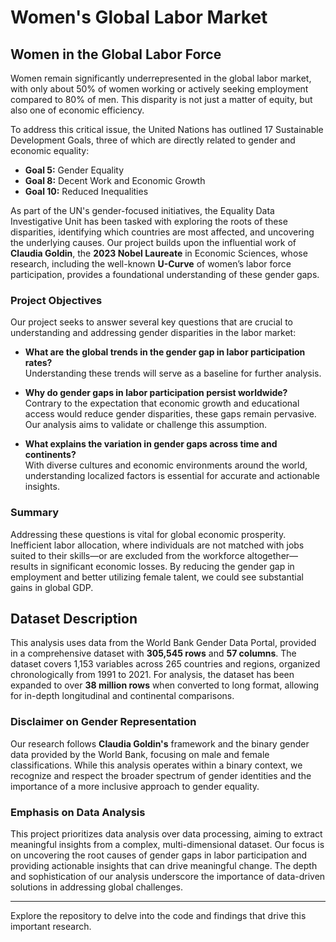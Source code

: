# Women's Global Labor Market

## Women in the Global Labor Force

Women remain significantly underrepresented in the global labor market, with only about 50% of women working or actively seeking employment compared to 80% of men. This disparity is not just a matter of equity, but also one of economic efficiency.

To address this critical issue, the United Nations has outlined 17 Sustainable Development Goals, three of which are directly related to gender and economic equality:

- **Goal 5:** Gender Equality
- **Goal 8:** Decent Work and Economic Growth
- **Goal 10:** Reduced Inequalities

As part of the UN's gender-focused initiatives, the Equality Data Investigative Unit has been tasked with exploring the roots of these disparities, identifying which countries are most affected, and uncovering the underlying causes. Our project builds upon the influential work of **Claudia Goldin**, the **2023 Nobel Laureate** in Economic Sciences, whose research, including the well-known **U-Curve** of women’s labor force participation, provides a foundational understanding of these gender gaps.

### Project Objectives

Our project seeks to answer several key questions that are crucial to understanding and addressing gender disparities in the labor market:

- **What are the global trends in the gender gap in labor participation rates?**  
  Understanding these trends will serve as a baseline for further analysis.

- **Why do gender gaps in labor participation persist worldwide?**  
  Contrary to the expectation that economic growth and educational access would reduce gender disparities, these gaps remain pervasive. Our analysis aims to validate or challenge this assumption.

- **What explains the variation in gender gaps across time and continents?**  
  With diverse cultures and economic environments around the world, understanding localized factors is essential for accurate and actionable insights.

### Summary

Addressing these questions is vital for global economic prosperity. Inefficient labor allocation, where individuals are not matched with jobs suited to their skills—or are excluded from the workforce altogether—results in significant economic losses. By reducing the gender gap in employment and better utilizing female talent, we could see substantial gains in global GDP.

## Dataset Description

This analysis uses data from the World Bank Gender Data Portal, provided in a comprehensive dataset with **305,545 rows** and **57 columns**. The dataset covers 1,153 variables across 265 countries and regions, organized chronologically from 1991 to 2021. For analysis, the dataset has been expanded to over **38 million rows** when converted to long format, allowing for in-depth longitudinal and continental comparisons.

### Disclaimer on Gender Representation

Our research follows **Claudia Goldin's** framework and the binary gender data provided by the World Bank, focusing on male and female classifications. While this analysis operates within a binary context, we recognize and respect the broader spectrum of gender identities and the importance of a more inclusive approach to gender equality.

### Emphasis on Data Analysis

This project prioritizes data analysis over data processing, aiming to extract meaningful insights from a complex, multi-dimensional dataset. Our focus is on uncovering the root causes of gender gaps in labor participation and providing actionable insights that can drive meaningful change. The depth and sophistication of our analysis underscore the importance of data-driven solutions in addressing global challenges.

---

Explore the repository to delve into the code and findings that drive this important research.
